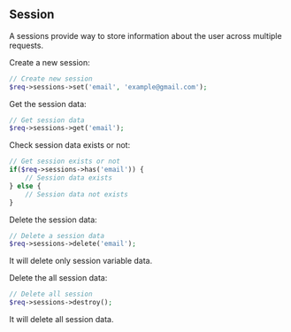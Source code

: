 ## Session

  A sessions provide way to store information about the user across multiple requests.

Create a new session:

```php
// Create new session
$req->sessions->set('email', 'example@gmail.com');
```

Get the session data:

```php
// Get session data
$req->sessions->get('email');
```

Check session data exists or not:

```php
// Get session exists or not
if($req->sessions->has('email')) {
    // Session data exists
} else {
    // Session data not exists
}
```

Delete the session data:

```php
// Delete a session data
$req->sessions->delete('email');
```

It will delete only session variable data.


Delete the all session data:

```php
// Delete all session
$req->sessions->destroy();
```

It will delete all session data.
